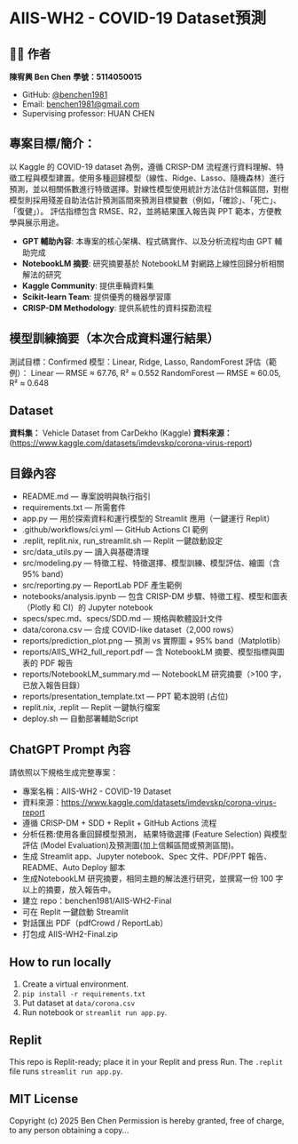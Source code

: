 # AIIS-WH2 - COVID-19 Dataset預測

## 👨‍💻 作者
**陳宥興 Ben Chen**
**學號：5114050015**
- GitHub: [@benchen1981](https://github.com/benchen1981/AIIS-WH2-Final)
- Email: benchen1981@gmail.com
- Supervising professor: HUAN CHEN

## 專案目標/簡介：
  以 Kaggle 的 COVID-19 dataset 為例，遵循 CRISP-DM 流程進行資料理解、特徵工程與模型建置。使用多種迴歸模型（線性、Ridge、Lasso、隨機森林）進行預測，並以相關係數進行特徵選擇。對線性模型使用統計方法估計信賴區間，對樹模型則採用殘差自助法估計預測區間來預測目標變數（例如，「確診」、「死亡」、「復健」）。  評估指標包含 RMSE、R2，並將結果匯入報告與 PPT 範本，方便教學與展示用途。

- **GPT 輔助內容**: 本專案的核心架構、程式碼實作、以及分析流程均由 GPT 輔助完成
- **NotebookLM 摘要**: 研究摘要基於 NotebookLM 對網路上線性回歸分析相關解法的研究
- **Kaggle Community**: 提供車輛資料集
- **Scikit-learn Team**: 提供優秀的機器學習庫
- **CRISP-DM Methodology**: 提供系統性的資料探勘流程

## 模型訓練摘要（本次合成資料運行結果）
  測試目標：Confirmed
  模型：Linear, Ridge, Lasso, RandomForest
  評估（範例）：
  Linear — RMSE ≈ 67.76, R² ≈ 0.552
  RandomForest — RMSE ≈ 60.05, R² ≈ 0.648

## Dataset
**資料集：** Vehicle Dataset from CarDekho (Kaggle)
**資料來源：** (https://www.kaggle.com/datasets/imdevskp/corona-virus-report)

## 目錄內容
- README.md — 專案說明與執行指引
- requirements.txt — 所需套件
- app.py — 用於探索資料和運行模型的 Streamlit 應用（一鍵運行 Replit）
- .github/workflows/ci.yml — GitHub Actions CI 範例
- .replit, replit.nix, run_streamlit.sh — Replit 一鍵啟動設定
- src/data_utils.py — 讀入與基礎清理
- src/modeling.py — 特徵工程、特徵選擇、模型訓練、模型評估、繪圖（含 95% band）
- src/reporting.py — ReportLab PDF 產生範例
- notebooks/analysis.ipynb — 包含 CRISP-DM 步驟、特徵工程、模型和圖表（Plotly 和 CI）的 Jupyter notebook
- specs/spec.md、specs/SDD.md — 規格與軟體設計文件
- data/corona.csv — 合成 COVID-like dataset（2,000 rows）
- reports/prediction_plot.png — 預測 vs 實際圖 + 95% band（Matplotlib）
- reports/AIIS_WH2_full_report.pdf — 含 NotebookLM 摘要、模型指標與圖表的 PDF 報告
- reports/NotebookLM_summary.md — NotebookLM 研究摘要（>100 字，已放入報告目錄）
- reports/presentation_template.txt — PPT 範本說明 (占位)
- replit.nix, .replit — Replit 一鍵執行檔案
- deploy.sh — 自動部署輔助Script

## ChatGPT Prompt 內容
請依照以下規格生成完整專案：
- 專案名稱：AIIS-WH2 - COVID-19 Dataset
- 資料來源：https://www.kaggle.com/datasets/imdevskp/corona-virus-report
- 遵循 CRISP-DM + SDD + Replit + GitHub Actions 流程
- 分析任務:使用各重回歸模型預測， 結果特徵選擇 (Feature Selection) 與模型評估 (Model Evaluation)及預測圖(加上信賴區間或預測區間)。
- 生成 Streamlit app、Jupyter notebook、Spec 文件、PDF/PPT 報告、README、Auto Deploy 腳本
- 生成NotebookLM 研究摘要，相同主題的解法進行研究，並撰寫一份 100 字以上的摘要，放入報告中。
- 建立 repo：benchen1981/AIIS-WH2-Final
- 可在 Replit 一鍵啟動 Streamlit
- 對話匯出 PDF（pdfCrowd / ReportLab）
- 打包成 AIIS-WH2-Final.zip

## How to run locally
1. Create a virtual environment.
2. `pip install -r requirements.txt`
3. Put dataset at `data/corona.csv`
4. Run notebook or `streamlit run app.py`.

## Replit
This repo is Replit-ready; place it in your Replit and press Run. The `.replit` file runs `streamlit run app.py`.

## MIT License
Copyright (c) 2025 Ben Chen
Permission is hereby granted, free of charge, to any person obtaining a copy...
